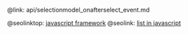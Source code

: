 @link: api/selectionmodel_onafterselect_event.md

@seolinktop: [javascript framework](https://webix.com)
@seolink: [list in javascript](https://webix.com/widget/list/)